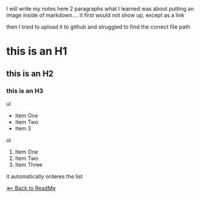 I will write my notes here 2 paragraphs
what I learned was about putting an image inside of markdown....
it first would not show up, except as a link

then I tried to upload it to github and struggled to find the correct file path

# this is an H1
## this is an H2
### this is an H3

ul
* Item One
* Item Two
* Item 3

ol
1. Item One
1. Item Two
1. Item Three

it automatically orderes the list

[<== Back to ReadMe](README.md)


